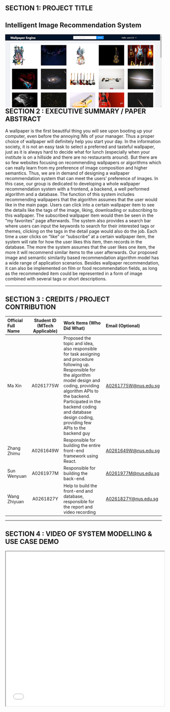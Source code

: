## SECTION 1: PROJECT TITLE
## Intelligent Image Recommendation System

<img src="Miscellaneous\wprec.png"
     style="float: left; margin-right: 0px;" />

---

## SECTION 2 : EXECUTIVE SUMMARY / PAPER ABSTRACT
A wallpaper is the first beautiful thing you will see upon booting up your computer, even before the annoying IMs of your manager. Thus a proper choice of wallpaper will definitely help you start your day.
In the information society, it is not an easy task to select a preferred and tasteful wallpaper, just as it is always hard to decide what for lunch (especially when your institute is on a hillside and there are no restaurants around). But there are so few websites focusing on recommending wallpapers or algorithms which can really learn from my preference of image composition and higher semantics. Thus, we are in demand of designing a wallpaper recommendation system that can meet the users’ preference of images.
In this case, our group is dedicated to developing a whole wallpaper recommendation system with a frontend, a backend, a well performed algorithm and a database. The function of this system includes recommending wallpapers that the algorithm assumes that the user would like in the main page. Users can click into a certain wallpaper item to see the details like the tags of the image,  liking, downloading or subscribing to this wallpaper. The subscribed wallpaper item would then be seen in the “my favorites” page afterwards. The system also provides a search bar where users can input the keywords to search for their interested tags or themes, clicking on the tags in the detail page would also do the job.
Each time a user clicks on “like” or “subscribe” at a certain wallpaper item, the system will rate for how the user likes this item, then records in the database. The more the system assumes that the user likes one item, the more it will recommend similar items to the user afterwards.
Our proposed image and semantic similarity based recommendation algorithm model has a wide range of application scenarios. Besides wallpaper recommendation, it can also be implemented on film or food recommendation fields, as long as the recommended item could be represented in a form of image combined with several tags or short descriptions.

---

## SECTION 3 : CREDITS / PROJECT CONTRIBUTION

| Official Full Name  | Student ID (MTech Applicable)  | Work Items (Who Did What) | Email (Optional) |
| :------------ |:---------------:| :-----| :-----|
| Ma Xin | A0261775W | Proposed the topic and idea, also responsible for task assigning and procedure following up. Responsible for the algorithm model design and coding, providing algorithm APIs to the backend. Participated in the backend coding and database design coding, providing few APIs to the backend guy| A0261775W@nus.edu.sg |
| Zhang Zhimu | A0261649W | Responsible for building the entire front-end framework using React. | A0261649W@nus.edu.sg |
| Sun Wenyuan | A0261977M | Responsible for building the back-end.| A0261977M@nus.edu.sg |
| Wang Zhiyuan | A0261827Y | Help to build the front-end and database, responsible for the report and video recording | A0261827Y@nus.edu.sg |

---

## SECTION 4 : VIDEO OF SYSTEM MODELLING & USE CASE DEMO

<iframe height=498 width=510 src="Videos\IRS-PM-2022-08-22-IS04FT-GRP-Abyss-ItelligentImageRecommendationSystem-Video1.mp4">

<iframe height=498 width=510 src="Videos\IRS-PM-2022-08-22-IS04FT-GRP-Abyss-ItelligentImageRecommendationSystem-Video2.mp4">

---

## SECTION 5 : USER GUIDE

- In the SystemCode folder, the frontend project is named my-app and the backend project is named DjangoAPI. The algorithm project is a subdirectory in DjangoAPI named wrec, which also contains the whole source files, including images and filelist.csv

- To run this project, you'll have to install the latest version of Django, React, antd. As for the algorithm inference side, basic libraries like numpy, pandas, pickle, PIL, matplotlib are all you need.
- The whole project is all built from scratch and the alogrithm is also designed by our own, thus some of the coding may be kind of amateur, but the most important thing is that it records our learning process.

---

## SECTION 6 : PROJECT REPORT / PAPER
- Content
- 1. Abstract	4
- 2.Problem Introduction	5
- 2.1 Problem Introduction	5
- 2.2 Project Aim	6
- 2.3 Project Objective	6
- 3. Knowledge Modeling	6
- 3.1 Requirement Analysis (Business Value)	7
- 3.2 Design	8
- 3.2.1 Data Acquisition	8
- 3.2.2 Data Cleaning	9
- 3.2.3 Knowledge Representation - System Rules	10
- 3.3 Implementation (Knowledge Model - Process flow and description)	11
- 3.4 Testing	13
- 4. Theoretical overview	13
- 4.1 Idea	13
- 4.2 Algorithm Details	14
- 4.3 Algorithm Limitations	15
- 4.4 Algorithm Refinement	16
- 5. Solution Outline	16
- 5.1 System Architecture	16
- 5.1.1 Database Construction	16
- 5.1.2 Frontend Construction	18
- 5.1.3 Backend Construction	20
- 5.2 System Features	21
- 6. Conclusion	22
- 6.1 Overview	22
- 6.2 Limitations	22
- 6.3 Future Development	22
- 7. Reference	23
- Appendix A: Project Proposal	23
- Appendix B: Mapped System Functionalities against knowledge, techniques and skills of modular courses:	27
- Appendix C: Installation & User Guide	27
- Appendix D: Individual Report-Ma Xin	34
- Appendix E: Individual Report-Zhang Zhimu	35
- Appendix F: Individual Report-Sun Wenyuan	36
- Appendix G: Individual Report-Wang Zhiyuan	37

---